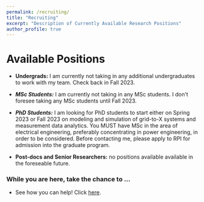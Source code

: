```yaml
---
permalink: /recruiting/
title: "Recruiting"
excerpt: "Description of Currently Available Research Positions"
author_profile: true
---
```


# Available Positions

* **Undergrads:** I am currently not taking in any additional undergraduates to work with my team. Check back in Fall 2023.

* ***MSc Students:*** I am currently not taking in any MSc students. I don't foresee taking any MSc students until Fall 2023.

* ***PhD Students:*** I am looking for PhD students to start either on Spring 2023 or Fall 2023 on modeling and simulation of grid-to-X systems and measurement data analytics. You MUST have MSc in the area of electrical engineering, preferably concentrating in power engineering, in order to be considered. Before contacting me, please apply to RPI for admission into the graduate program.

* **Post-docs and Senior Researchers:** no positions available available in the foreseable future.

### While you are here, take the chance to ...
  - See how you can help! Click [here](https://alsetlab.github.io/donate/).
